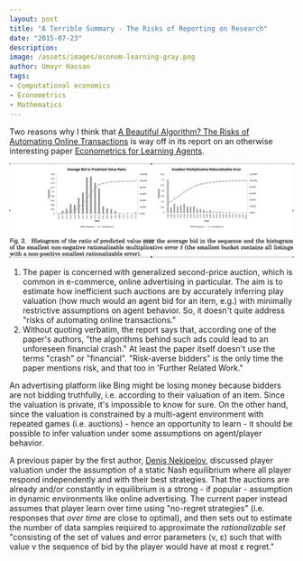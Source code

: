 ```yaml
---
layout: post
title: "A Terrible Summary - The Risks of Reporting on Research"
date: "2015-07-23"
description:
image: /assets/images/econom-learning-gray.png
author: Umayr Hassan
tags:
- Computational economics
- Econometrics
- Mathematics
---
```


Two reasons why I think that [A Beautiful Algorithm? The Risks of Automating Online Transactions](http://www.news.virginia.edu/content/beautiful-algorithm-risks-automating-online-transactions) 
is way off in its report on an otherwise interesting paper [Econometrics for Learning Agents](http://arxiv.org/pdf/1505.00720.pdf).

![Ratio distribution for one account](/assets/images/econom-learning-gray.png)

1. The paper is concerned with generalized second-price auction, which is common in e-commerce, online advertising in 
particular. The aim is to estimate how inefficient such auctions are by accurately inferring play valuation (how much 
would an agent bid for an item, e.g.) with minimally restrictive assumptions on agent behavior. So, it doesn't quite 
address "risks of automating online transactions."
2. Without quoting verbatim, the report says that, according one of the paper's authors, "the algorithms behind such 
ads could lead to an unforeseen financial crash." At least the paper itself doesn't use the terms "crash" or "financial". 
"Risk-averse bidders" is the only time the paper mentions risk, and that too in 'Further Related Work."

An advertising platform like Bing might be losing money because bidders are not bidding truthfully, i.e. according 
to their valuation of an item. Since the valuation is private, it's impossible to know for sure. On the other hand, 
since the valuation is constrained by a multi-agent environment with repeated games (i.e. auctions) - hence an 
opportunity to learn - it should be possible to infer valuation under some assumptions on agent/player behavior.

A previous paper by the first author, [Denis Nekipelov](http://people.virginia.edu/~dn4w/), discussed player 
valuation under the assumption of a static Nash equilibrium where all player respond independently and with their 
best strategies. That the auctions are already and/or constantly in equilibrium is a strong - if popular - assumption 
in dynamic environments like online advertising. The current paper instead assumes that player learn over time 
using "no-regret strategies" (i.e. responses that _over time_ are close to optimal), and then sets out to estimate 
the number of data samples required to approximate the _rationalizable set_ "consisting of the set of values 
and error parameters (v, ε) such that with value v the sequence of bid by the player would have at most ε regret."
